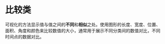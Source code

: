<!--
index: 1
title: 比较类
-->

# 比较类

可视化的方法显示值与值之间的**不同**和**相似**之处。使用图形的长度、宽度、位置、面积、角度和颜色来比较数值的大小，通常用于展示不同分类间的数值对比，不同时间点的数据对比。

